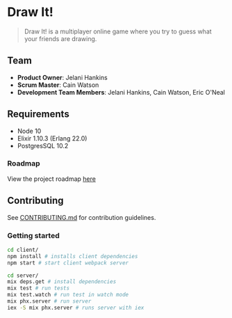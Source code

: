 # Draw It!

> Draw It! is a multiplayer online game where you try to guess what your friends are drawing.

## Team

- __Product Owner__: Jelani Hankins
- __Scrum Master__: Cain Watson
- __Development Team Members__: Jelani Hankins, Cain Watson, Eric O'Neal

## Requirements

- Node 10
- Elixir 1.10.3 (Erlang 22.0)
- PostgresSQL 10.2

### Roadmap

View the project roadmap [here](https://github.com/JustDrawIt/drawit/issues)

## Contributing

See [CONTRIBUTING.md](/docs/CONTRIBUTING.md) for contribution guidelines.

### Getting started

```sh
cd client/
npm install # installs client dependencies
npm start # start client webpack server

cd server/
mix deps.get # install dependencies
mix test # run tests
mix test.watch # run test in watch mode
mix phx.server # run server
iex -S mix phx.server # runs server with iex
```
